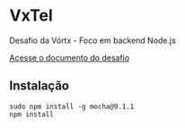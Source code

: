# VxTel

Desafio da Vórtx - Foco em backend Node.js 

[Acesse o documento do desafio](docs/ShowmethecodeDEV.pdf)

## Instalação

```shell
sudo npm install -g mocha@9.1.1
npm install
```
